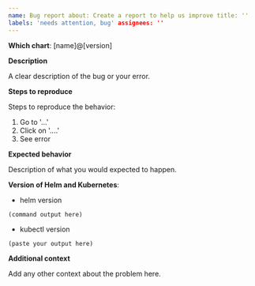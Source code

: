 ```yaml
---
name: Bug report about: Create a report to help us improve title: ''
labels: 'needs attention, bug' assignees: ''
---
```


<!--
 Before opening the issue please verify if it already exists:

 - [cloudmobility charts issues](https://github.com/cloudmobility/charts/issues)
 -->

**Which chart**:
[name]@[version]

**Description**

A clear description of the bug or your error.

**Steps to reproduce**

Steps to reproduce the behavior:

1. Go to '...'
2. Click on '....'
4. See error

**Expected behavior**

Description of what you would expected to happen.

**Version of Helm and Kubernetes**:

- helm version

<!--
In your terminal run:
$ helm version
 -->

```
(command output here)
```

- kubectl version

<!--
In your terminal run:
$ kubectl version
 -->

```
(paste your output here)
```

**Additional context**

Add any other context about the problem here.
